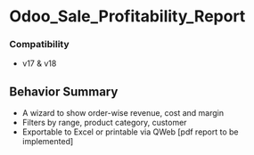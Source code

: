 # Odoo_Sale_Profitability_Report

### Compatibility
* v17 & v18

## Behavior Summary
 * A wizard to show order-wise revenue, cost and margin
 * Filters by range, product category, customer
 * Exportable to Excel or printable via QWeb [pdf report to be implemented]

